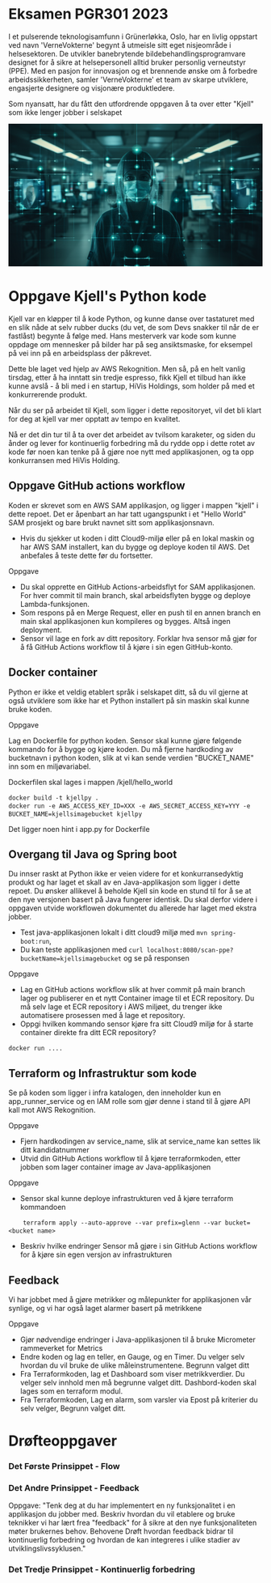 # Eksamen PGR301 2023

I et pulserende teknologisamfunn i Grünerløkka, Oslo, har en livlig oppstart ved navn 'VerneVokterne' begynt å utmeisle
sitt eget nisjeområde i helsesektoren. De utvikler banebrytende bildebehandlingsprogramvare designet for å sikre at
helsepersonell alltid bruker personlig verneutstyr (PPE). Med en pasjon for innovasjon og et brennende ønske om å
forbedre arbeidssikkerheten, samler 'VerneVokterne' et team av skarpe utviklere, engasjerte designere og visjonære
produktledere.

Som nyansatt, har du fått den utfordrende oppgaven å ta over etter "Kjell" som ikke lenger jobber i selskapet

![Logo](img/logo.png "Assignment logo")

# Oppgave Kjell's Python kode

Kjell var en kløpper til å kode Python, og kunne danse over tastaturet med en slik nåde at selv rubber
ducks (du vet, de som Devs snakker til når de er fastlåst) begynte å følge med. Hans mesterverk var kode som kunne
oppdage om mennesker på bilder har på seg ansiktsmaske, for eksempel på vei inn på en
arbeidsplass der påkrevet.

Dette ble laget ved hjelp av AWS Rekognition. Men så, på en helt vanlig tirsdag, etter å ha inntatt sin
tredje espresso, fikk Kjell et tilbud han ikke kunne avslå - å bli med i en startup, HiVis Holdings, som holder på med
et konkurrerende produkt.

Når du ser på arbeidet til Kjell, som ligger i dette repositoryet, vil det bli klart for deg at kjell var mer opptatt av
tempo en kvalitet.

Nå er det din tur til å ta over det arbeidet av tvilsom karaketer, og siden du ånder og lever for kontinuerlig
forbedring må du rydde opp i dette rotet av kode før noen kan tenke på å gjøre noe nytt med applikasjonen,
og ta opp konkurransen med HiVis Holding.

## Oppgave GitHub actions workflow

Koden er skrevet som en AWS SAM applikasjon, og ligger i mappen "kjell" i dette repoet. Det er åpenbart an har tatt
ugangspunkt i et "Hello World" SAM prosjekt og bare brukt navnet sitt som applikasjonsnavn.

* Hvis du sjekker ut koden i ditt Cloud9-miljø eller på en lokal maskin og har AWS SAM installert, kan du bygge og
  deploye koden til AWS. Det anbefales å teste dette før du fortsetter.

Oppgave

* Du skal opprette en GitHub Actions-arbeidsflyt for SAM applikasjonen. For hver commit til main branch, skal
  arbeidsflyten bygge og deploye Lambda-funksjonen.
* Som respons på en Merge Request, eller en push til en annen branch en main skal applikasjonen kun kompileres og
  bygges. Altså ingen deployment.
* Sensor vil lage en fork av ditt repository. Forklar hva sensor må gjør for å få GitHub Actions workflow til å kjøre i
  sin egen GitHub-konto.

## Docker container

Python er ikke et veldig etablert språk i selskapet ditt, så du vil gjerne at også utviklere som ikke har et Python
installert på sin maskin skal kunne bruke koden.

Oppgave

Lag en Dockerfile for python koden. Sensor skal kunne gjøre følgende kommando for å bygge og kjøre koden.
Du må fjerne hardkoding av bucketnavn i python koden, slik at vi kan sende verdien "BUCKET_NAME" inn som en miljøvariabel.

Dockerfilen skal lages i mappen /kjell/hello_world

```shell
docker build -t kjellpy . 
docker run -e AWS_ACCESS_KEY_ID=XXX -e AWS_SECRET_ACCESS_KEY=YYY -e BUCKET_NAME=kjellsimagebucket kjellpy
```

Det ligger noen hint i app.py for Dockerfile

## Overgang til Java og Spring boot

Du innser raskt at Python ikke er veien videre for et konkurransedyktig produkt og har laget et skall av en
Java-applikasjon  som ligger i dette repoet. Du ønsker allikevel å beholde Kjell sin kode en stund til for å se at den nye versjonen
basert på  Java fungerer identisk. Du skal derfor videre i oppgaven utvide workflowen dokumentet du allerede har laget med ekstra
jobber.

* Test java-applikasjonen lokalt i ditt cloud9 miljø med ```mvn spring-boot:run```,
* Du kan teste applikasjonen med ```curl localhost:8080/scan-ppe?bucketName=kjellsimagebucket``` og se på responsen

Oppgave

* Lag en GitHub actions workflow slik at hver commit på main branch lager og publiserer en et nytt Container image til
  et ECR repository. Du må selv lage et ECR repository i AWS miljøet, du trenger ikke automatisere prosessen med å lage et repository.
* Oppgi hvilken kommando sensor kjøre fra sitt Cloud9 miljø for å starte container direkte fra ditt ECR repository? 

```shell
docker run .... 
```

## Terraform og Infrastruktur som kode

Se på koden som ligger i infra katalogen, den inneholder kun en app_runner_service og en IAM rolle som gjør denne i 
stand til å gjøre API kall mot AWS Rekognition. 
 
Oppgave 

* Fjern hardkodingen av service_name, slik at service_name kan settes lik ditt kandidatnummer
* Utvid din GitHub Actions workflow til å kjøre terraformkoden, etter jobben som lager container image av Java-applikasjonen

Oppgave

* Sensor skal kunne deploye infrastrukturen ved å kjøre terraform kommandoen

```
    terraform apply --auto-approve --var prefix=glenn --var bucket=<bucket name>
```

* Beskriv hvilke endringer Sensor må gjøre i sin GitHub Actions workflow for å kjøre sin egen versjon av infrastrukturen

## Feedback 

Vi har jobbet med å gjøre metrikker og målepunkter for applikasjonen vår synlige, og vi har også laget alarmer basert på metrikkene

Oppgave

* Gjør nødvendige endringer i Java-applikasjonen til å bruke Micrometer rammeverket for Metrics 
* Endre koden og lag en teller, en Gauge, og en Timer. Du velger selv hvordan du vil bruke de ulike måleinstrumentene. Begrunn valget ditt
* Fra Terraformkoden, lag et Dashboard som viser metrikkverdier. Du velger selv innhold men må begrunne valget ditt. Dashbord-koden skal lages som en terraform modul.   
* Fra Terraformkoden, Lag en alarm, som varsler via Epost på kriterier du selv velger, Begrunn valget ditt.

# Drøfteoppgaver

### Det Første Prinsippet - Flow

### Det Andre Prinsippet - Feedback

Oppgave: "Tenk deg at du har implementert en ny funksjonalitet i en applikasjon du jobber med. Beskriv hvordan du vil
etablere og bruke teknikker vi har lært frea "feedback" for å sikre at den nye funksjonaliteten møter brukernes behov.
Behovene Drøft hvordan feedback bidrar til kontinuerlig forbedring og hvordan de kan integreres i ulike stadier av
utviklingslivssyklusen."

### Det Tredje Prinsippet - Kontinuerlig forbedring
